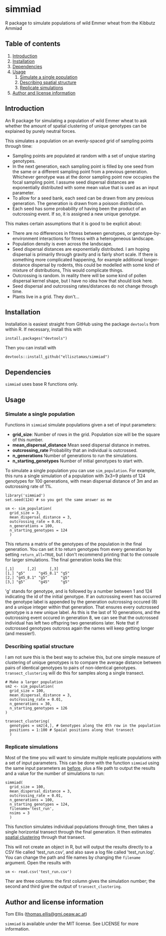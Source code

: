 # simmiad
R package to simulate populations of wild Emmer wheat from the Kibbutz Ammiad

## Table of contents

1. [Introduction](#introduction)
2. [Installation](#installation)
3. [Dependencies](#dependencies)
4. [Usage](#usage)
    1. [Simulate a single population](#simulate-a-single-population)
    2. [Describing spatial structure](#describing-spatial-structure)
    3. [Replicate simulations](#replicate-simulations)
5. [Author and license information](#author-and-license-information)

## Introduction

An R package for simulating a population of wild Emmer wheat to ask whether the amount of spatial clustering of unique genotypes can be explained by purely neutral forces.

This simulates a population on an evenly-spaced grid of sampling points through time:

* Sampling points are populated at random with a set of unqiue starting genotypes.
* In the next generation, each sampling point is filled by one seed from the same or a different sampling point from a previous generation. Whichever genotype was at the donor sampling point now occupies the focal sampling point. I assume seed dispersal distances are exponentially distributed with some mean value that is used as an input parameter.
* To allow for a seed bank, each seed can be drawn from any previous generation. The generation is drawn from a poisson distribution.
* Each seed has some probability of having been the product of an outcrossing event. If so, it is assigned a new unique genotype.

This makes certain assumptions that it is good to be explicit about:

* There are no differences in fitness between genotypes, or genotype-by-environment interactions for fitness with a heterogeneous landscape.
* Population density is even across the landscape.
* Seed dispersal distances are exponentially distributed. I am hoping dispersal is primarily through gravity and is fairly short scale. If there is something more complicated happening, for example additional longer-distance dispersal by rodents, this could be modelled with some kind of mixture of distributions, This would complicate things.
* Outcrossing is random. In reality there will be some kind of pollen dispersal kernel shape, but I have no idea how that should look here.
* Seed dispersal and outcrossing rates/distances do not change through time.
* Plants live in a grid. They don't...

## Installation

Installation is easiest straight from GitHub using the package `devtools` from within R.
If necessary, install this with

```
install.packages("devtools")
```

Then you can install with

```
devtools::install_github("ellisztamas/simmiad")
```

## Dependencies

`simmiad` uses base R functions only.

## Usage
### Simulate a single population

Functions in `simmiad` simulate populations given a set of input parameters:

* **grid_size**: Number of rows in the grid. Population size will be the square of this number.
* **mean_dispersal_distance** Mean seed dispersal distance in metres.
* **outcrossing_rate** Probability that an individual is outcrossed.
* **n_generations** Number of generations to run the simulations.
* **n_starting_genotypes** Number of initial genotypes to start with.

To simulate a single population you can use `sim_population`. For example, this runs a single simulation of a population with 3x3=9 plants of 124 genotypes for 100 generations, with mean dispersal distance of 3m and an outcrossing rate of 1%.

```
library('simmiad')
set.seed(124) # so you get the same answer as me

sm <- sim_population(
  grid_size = 3,
  mean_dispersal_distance = 3,
  outcrossing_rate = 0.01,
  n_generations = 100,
  n_starting_genotypes = 124
  )
```

This returns a matrix of the genotypes of the population in the final generation. You can set it to return genotypes from every generation by setting `return_all=TRUE`, but I don't recommend printing that to the console for larger simulations. The final generation looks like this:

```
[,1]      [,2]      [,3]
[1,] "g5"      "g45_8.1" "g5"
[2,] "g45_8.1" "g5"      "g5"
[3,] "g5"      "g45"     "g5"
```
'g' stands for genotype, and is followed by a number between 1 and 124 indicating the id of the initial genotype. If an outcrossing event has occurred the genotype label is appended by the generation outcrossing occured (8) and a unique integer within that generation. That ensures every outcrossed genotype is a new unique label. As this is the last of 10 generations, and the outcrossing event occured in generation 8, we can see that the outcrossed individual has left two offspring two generations later. Note that if outcrossed genotypes outcross again the names will keep getting longer (and messier!).

### Describing spatial structure
I am not sure this is the best way to acheive this, but one simple measure of clustering of unique genotypes is to compare the average distance between pairs of identical genotypes to pairs of non-identical genotypes. `transect_clustering` will do this for samples along a single transect.

```
# Make a larger population
sm2 <- sim_population(
  grid_size = 100,
  mean_dispersal_distance = 3,
  outcrossing_rate = 0.01,
  n_generations = 30,
  n_starting_genotypes = 126
)

transect_clustering(
  genotypes = sm2[4,], # Genotypes along the 4th row in the population
  positions = 1:100 # Spaial positions along that transect
  )
```

### Replicate simulations
Most of the time you will want to simulate multiple replicate populations with a set of input parameters. This can be done with the function `simmiad` using the same input parameters as [before](#Simulate-a-single-population), plus a file path to output the results and a value for the number of simulations to run:

```
simmiad(
  grid_size = 100,
  mean_dispersal_distance = 3,
  outcrossing_rate = 0.01,
  n_generations = 100,
  n_starting_genotypes = 124,
  filename='test_run',
  nsims = 3
  )
```
This function simulates individual populations through time, then takes a single horizontal transect through the final generation. It then estimates [spatial clustering](#describing-spatial-structure) through that transect.

This will not create an object in R, but will output the results directly to a CSV file called 'test_run.csv', and also save a log file called 'test_run.log'. You can change the path and file names by changing the `filename` argument. Open the results with
```
sm <- read.csv('test_run.csv')
```

Ther are three columns: the first column gives the simulation number; the second and third give the output of `transect_clustering`.

## Author and license information

Tom Ellis (thomas.ellis@gmi.oeaw.ac.at)

`simmiad` is available under the MIT license. See LICENSE for more information.

